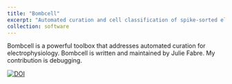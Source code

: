 ```yaml
---
title: "Bombcell"
excerpt: "Automated curation and cell classification of spike-sorted electrophysiology data (Julie Fabre) <br/><img src='/images/Bombcell.png'>"
collection: software
---
```


Bombcell is a powerful toolbox that addresses automated curation for electrophysiology.
Bombcell is written and maintained by Julie Fabre. My contribution is debugging.

[![DOI](https://zenodo.org/badge/DOI/10.5281/zenodo.8172822.svg)](https://doi.org/10.5281/zenodo.8172822)
